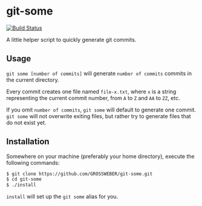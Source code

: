 # git-some

[![Build Status](https://travis-ci.org/GROSSWEBER/git-some.svg?branch=master)](https://travis-ci.org/GROSSWEBER/git-some)

A little helper script to quickly generate git commits.

## Usage

`git some [number of commits]` will generate `number of commits` commits in the
current directory.

Every commit creates one file named `file-x.txt`, where `x` is a string
representing the current commit number, from `A` to `Z` and `AA` to `ZZ`, etc.

If you omit `number of commits`, `git some` will default to generate one commit.
`git some` will not overwrite exiting files, but rather try to generate files
that do not exist yet.

## Installation

Somewhere on your machine (preferably your home directory), execute the
following commands:

```sh
$ git clone https://github.com/GROSSWEBER/git-some.git
$ cd git-some
$ ./install
```

`install` will set up the `git some` alias for you.
